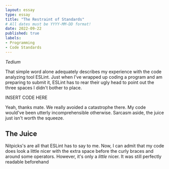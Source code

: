 ```yaml
---
layout: essay
type: essay
title: "The Restraint of Standards"
# All dates must be YYYY-MM-DD format!
date: 2022-09-22
published: true
labels:
- Programming
- Code Standards
---
```


_Tedium_

That simple word alone adequately describes my experience with the code analyzing tool ESLint. Just when I've wrapped up coding a program and am preparing to submit it, ESLint has to rear their ugly head to point out the three spaces I didn't bother to place.

INSERT CODE HERE

Yeah, thanks mate. We really avoided a catastrophe there. My code would've been utterly incomprehensible otherwise.
Sarcasm aside, the juice just isn't worth the squeeze.

## The Juice

Nitpicks's are all that ESLint has to say to me. Now, I can admit that my code does look a little nicer with the extra space before the curly braces and around some operators. However, it's only a _little_ nicer. It was still perfectly readable beforehand
